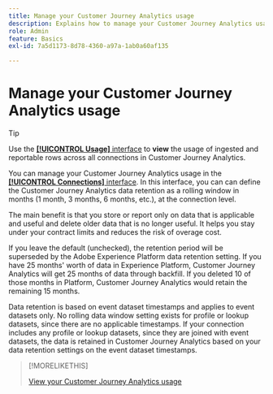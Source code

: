 ```yaml
---
title: Manage your Customer Journey Analytics usage
description: Explains how to manage your Customer Journey Analytics usage.
role: Admin
feature: Basics
exl-id: 7a5d1173-8d78-4360-a97a-1ab0a60af135

---
```

# Manage your Customer Journey Analytics usage

>[!TIP]
>
>Use the [**[!UICONTROL Usage]** interface](/help/connections/manage-connections.md#usage) to **view** the usage of ingested and reportable rows across all connections in Customer Journey Analytics.



You can manage your Customer Journey Analytics usage in the [**[!UICONTROL Connections]** interface](/help/connections/create-connection.md). In this interface, you can can define the Customer Journey Analytics data retention as a rolling window in months (1 month, 3 months, 6 months, etc.), at the connection level.

The main benefit is that you store or report only on data that is applicable and useful and delete older data that is no longer useful. It helps you stay under your contract limits and reduces the risk of overage cost.

If you leave the default (unchecked), the retention period will be superseded by the Adobe Experience Platform data retention setting. If you have 25 months' worth of data in Experience Platform, Customer Journey Analytics will get 25 months of data through backfill. If you deleted 10 of those months in Platform, Customer Journey Analytics would retain the remaining 15 months. 

Data retention is based on event dataset timestamps and applies to event datasets only. No rolling data window setting exists for profile or lookup datasets, since there are no applicable timestamps. If your connection includes any profile or lookup datasets, since they are joined with event datasets, the data is retained in Customer Journey Analytics based on your data retention settings on the event dataset timestamps.


>[!MORELIKETHIS]
>
>[View your Customer Journey Analytics usage](/help/connections/manage-connections.md#usage)

